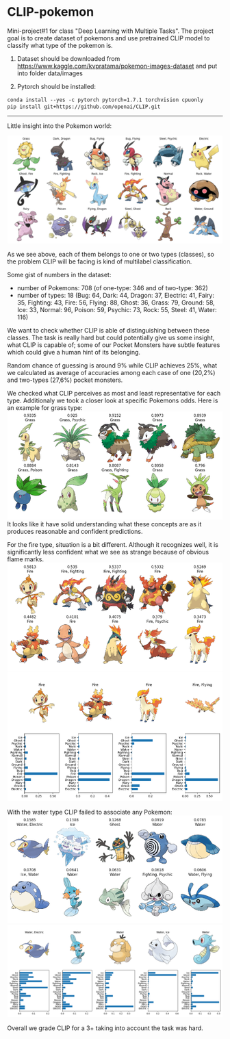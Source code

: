 # CLIP-pokemon
Mini-project#1 for class "Deep Learning with Multiple Tasks". The project goal is to create dataset of pokemons and use pretrained CLIP model to classify what type of the pokemon is. 


1. Dataset should be downloaded from https://www.kaggle.com/kvpratama/pokemon-images-dataset and put into folder
data/images

2. Pytorch should be installed:
```shell
conda install --yes -c pytorch pytorch=1.7.1 torchvision cpuonly
pip install git+https://github.com/openai/CLIP.git
```

---
Little insight into the Pokemon world:

![dataset_preview](figs/dataset_preview.png?raw=true)

As we see above, each of them belongs to one or two types (classes), so the problem CLIP will be facing is kind of multilabel classification.

Some gist of numbers in the dataset:
- number of Pokemons:  708 (of one-type: 346 and of two-type: 362)
- number of types: 18 (Bug: 64, Dark: 44, Dragon: 37, Electric: 41, Fairy: 35, Fighting: 43, Fire: 56, Flying: 88, Ghost: 36, Grass: 79, Ground: 58, Ice: 33, Normal: 96, Poison: 59, Psychic: 73, Rock: 55, Steel: 41, Water: 116)

We want to check whether CLIP is able of distinguishing between these classes.
The task is really hard but could potentially give us some insight, what CLIP is capable of;
some of our Pocket Monsters have  subtle features which could give a human hint of its belonging.

Random chance of guessing is around 9%  while CLIP achieves 25%, what we calculated as average of accuracies among each case of one (20,2%) and two-types (27,6%) pocket monsters.

We checked what CLIP perceives as most and least representative for each type. Additionaly we took a closer look at specific Pokemons odds. 
Here is an example for grass type:
![](figs/Grass_preds_preview.png?raw=true)
It looks like it have solid understanding what these concepts are as it produces reasonable and confident predictions.

For the fire type, situation is a bit different. Although it recognizes well, it is significantly less confident what we see as strange because of obvious flame marks.
![](figs/Fire_preds_preview.png?raw=true)
![](figs/Fire_pokemons_preview.png?raw=true)

With the water type CLIP failed to associate any Pokemon:
![](figs/Water_preds_preview.png?raw=true)
![](figs/Water_pokemons_preview.png?raw=true)

Overall we grade CLIP for a 3+ taking into account the task was hard.
